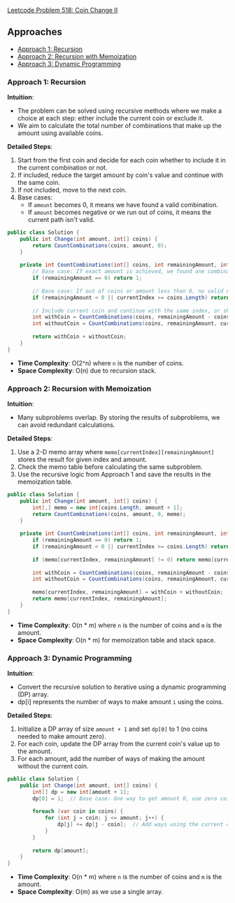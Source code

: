 [Leetcode Problem 518: Coin Change II](https://leetcode.com/problems/coin-change-ii/)

## Approaches
- [Approach 1: Recursion](#approach-1-recursion)
- [Approach 2: Recursion with Memoization](#approach-2-recursion-with-memoization)
- [Approach 3: Dynamic Programming](#approach-3-dynamic-programming)

### Approach 1: Recursion

**Intuition**:
- The problem can be solved using recursive methods where we make a choice at each step: either include the current coin or exclude it.
- We aim to calculate the total number of combinations that make up the amount using available coins.

**Detailed Steps**:
1. Start from the first coin and decide for each coin whether to include it in the current combination or not.
2. If included, reduce the target amount by coin's value and continue with the same coin.
3. If not included, move to the next coin.
4. Base cases:
   - If `amount` becomes 0, it means we have found a valid combination.
   - If `amount` becomes negative or we run out of coins, it means the current path isn't valid.

```csharp
public class Solution {
    public int Change(int amount, int[] coins) {
        return CountCombinations(coins, amount, 0);
    }
    
    private int CountCombinations(int[] coins, int remainingAmount, int currentIndex) {
        // Base case: If exact amount is achieved, we found one combination
        if (remainingAmount == 0) return 1;
        
        // Base case: If out of coins or amount less than 0, no valid combination
        if (remainingAmount < 0 || currentIndex >= coins.Length) return 0;
        
        // Include current coin and continue with the same index, or skip coin and move forward
        int withCoin = CountCombinations(coins, remainingAmount - coins[currentIndex], currentIndex);
        int withoutCoin = CountCombinations(coins, remainingAmount, currentIndex + 1);
        
        return withCoin + withoutCoin;
    }
}
```

- **Time Complexity**: O(2^n) where `n` is the number of coins.
- **Space Complexity**: O(n) due to recursion stack.

### Approach 2: Recursion with Memoization

**Intuition**:
- Many subproblems overlap. By storing the results of subproblems, we can avoid redundant calculations.

**Detailed Steps**:
1. Use a 2-D memo array where `memo[currentIndex][remainingAmount]` stores the result for given index and amount.
2. Check the memo table before calculating the same subproblem.
3. Use the recursive logic from Approach 1 and save the results in the memoization table.

```csharp
public class Solution {
    public int Change(int amount, int[] coins) {
        int[,] memo = new int[coins.Length, amount + 1];
        return CountCombinations(coins, amount, 0, memo);
    }
    
    private int CountCombinations(int[] coins, int remainingAmount, int currentIndex, int[,] memo) {
        if (remainingAmount == 0) return 1;
        if (remainingAmount < 0 || currentIndex >= coins.Length) return 0;
        
        if (memo[currentIndex, remainingAmount] != 0) return memo[currentIndex, remainingAmount];
        
        int withCoin = CountCombinations(coins, remainingAmount - coins[currentIndex], currentIndex, memo);
        int withoutCoin = CountCombinations(coins, remainingAmount, currentIndex + 1, memo);
        
        memo[currentIndex, remainingAmount] = withCoin + withoutCoin;
        return memo[currentIndex, remainingAmount];
    }
}
```

- **Time Complexity**: O(n * m) where `n` is the number of coins and `m` is the amount.
- **Space Complexity**: O(n * m) for memoization table and stack space.

### Approach 3: Dynamic Programming

**Intuition**:
- Convert the recursive solution to iterative using a dynamic programming (DP) array.
- dp[i] represents the number of ways to make amount `i` using the coins.

**Detailed Steps**:
1. Initialize a DP array of size `amount + 1` and set `dp[0]` to 1 (no coins needed to make amount zero).
2. For each coin, update the DP array from the current coin's value up to the amount.
3. For each amount, add the number of ways of making the amount without the current coin.

```csharp
public class Solution {
    public int Change(int amount, int[] coins) {
        int[] dp = new int[amount + 1];
        dp[0] = 1;  // Base case: One way to get amount 0, use zero coins
        
        foreach (var coin in coins) {
            for (int j = coin; j <= amount; j++) {
                dp[j] += dp[j - coin];  // Add ways using the current coin
            }
        }
        
        return dp[amount];
    }
}
```

- **Time Complexity**: O(n * m) where `n` is the number of coins and `m` is the amount.
- **Space Complexity**: O(m) as we use a single array.

